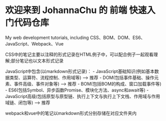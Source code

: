 # 欢迎来到 JohannaChu 的 前端 快速入门代码仓库
My web development tutorials, including CSS、BOM、DOM、ES6、JavaScript、Webpack、Vue

CSS中的笔记主要以注释的形式记录在HTML例子中，可以配合例子一起观看理解;部分笔记也以文本形式记录

JavaScript中包含(以markdown形式记录)：
    - JavaScript基础知识(例如基本数据类型、运算符、流程控制、作用域等) --> 推荐
    - DOM(包括事件基础、操作元素、事件高级、事件对象等) --> 推荐
    - BOM(包括BOM的构成、窗口加载事件等)
    - ES6(包括Symbol、异步函数Promise、模块化方法、async和await等)
    - JavaScript高级(包括原型与原型链、执行上下文与执行上下文栈、作用域与作用域链、闭包等) --> 推荐
    
webpack和vue中的笔记以markdown形式分别存储在对应文件夹内


